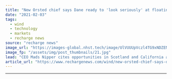 ```yaml
---
title: "New Orsted chief says Dane ready to 'look seriously' at floating wind"
date: "2021-02-03"
tags: 
  - wind
  - technology
  - markets
  - recharge news
source: "recharge news"
image_url: "https://images-global.nhst.tech/image/UlVUUUpVczl4TG9xNDZENUdSdDJMd2JBUEdCdmh4b1l5dlU4cDZKYmRxYz0=/nhst/binary/7b22f5811a84de46421385c831d69e34"
image_fp: "/assets/img/post_thumbnails/21.jpg"
lead: "CEO Mads Nipper cites opportunities in Scotland and California as he flags 'important' role for floating in future of global offshore number-one"
article_url: "https://www.rechargenews.com/wind/new-orsted-chief-says-dane-ready-to-look-seriously-at-floating-wind/2-1-956474"
---
```


---
